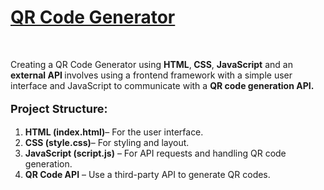 <h1><a href="https://akshat0502.github.io/QR-Code-Generator/">QR Code Generator</a></h1>
    <br>
    <p>C</b>reating a QR Code Generator using <b>HTML</b>,<b> CSS</b>, <b> JavaScript</b> and an <b>external API </b> involves using a frontend framework with a simple user interface and JavaScript to communicate with a <b>QR code generation API.</b>
    </p>
    <p>
        <p style="font-size: large; "><b>Project Structure:</b></p>
        <ol>
            <li><b>HTML (index.html)</b>– For the user interface.</li>
            <li><b>CSS (style.css)</b>– For styling and layout.</li>
            <li><b>JavaScript (script.js)</b>  – For API requests and handling QR code generation.</li>
            <li><b>QR Code API</b> – Use a third-party API to generate QR codes.</li>
        </ol>
    </p>
